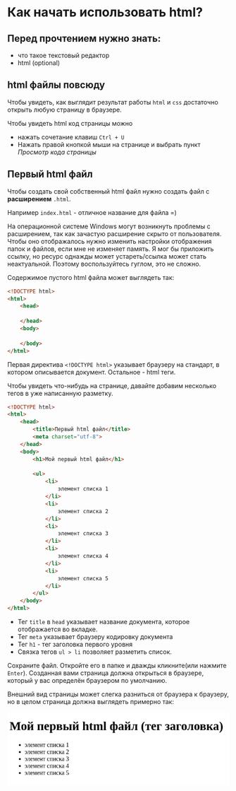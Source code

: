 # Как начать использовать html?

## Перед прочтением нужно знать:
* что такое текстовый редактор
* html (optional)

## html файлы повсюду

Чтобы увидеть, как выглядит результат работы `html` и `css` достаточно
открыть любую страницу в браузере.

Чтобы увидеть html код страницы можно
* нажать сочетание клавиш `Ctrl + U`
* Нажать правой кнопкой мыши на странице и выбрать пункт 
_Просмотр кода страницы_

## Первый html файл

Чтобы создать свой собственный html файл нужно создать файл с **расширением**
`.html`.

Например `index.html` - отличное название для файла =)

На операционной системе Windows могут возникнуть проблемы с расширением,
так как зачастую расширение скрыто от пользователя. Чтобы оно отображалось
нужно изменить настройки отображения папок и файлов, если мне не изменяет
память. Я мог бы приложить ссылку, но ресурс однажды может устареть/ссылка 
может стать неактуальной. Поэтому воспользуйтесь гуглом, это не сложно.

Содержимое пустого html файла может выглядеть так:

```html
<!DOCTYPE html>
<html>
    <head>
    
    </head>
    <body>
    
    </body>
</html>
```

Первая директива `<!DOCTYPE html>` указывает браузеру на стандарт, в котором
описывается документ. Остальное - html теги.

Чтобы увидеть что-нибудь на странице, давайте добавим несколько тегов в 
уже написанную разметку.

```html
<!DOCTYPE html>
<html>
    <head>
        <title>Первый html файл</title>
        <meta charset="utf-8">
    </head>
    <body>
        <h1>Мой первый html файл</h1>
        
        <ul>
            <li>
                элемент списка 1
            </li>
            <li>
                элемент списка 2
            </li>
            <li>
                элемент списка 3
            </li>
            <li>
                элемент списка 4
            </li>
            <li>
                элемент списка 5
            </li>
        </ul>
    </body>
</html>
```

* Тег `title` в `head` указывает название документа, которое отображается
во вкладке.
* Тег `meta` указывает браузеру кодировку документа
* Тег `h1` - тег заголовка первого уровня
* Связка тегов `ul > li` позволяет разметить список.

Сохраните файл. Откройте его в папке и дважды кликните(или нажмите `Enter`).
Созданная вами страница должна открыться в браузере, который у вас определён
браузером по умолчанию.

Внешний вид страницы может слегка разниться от браузера к браузеру, но в
целом страница должна выглядеть примерно так:

![first-html](./img/first-html.png)
